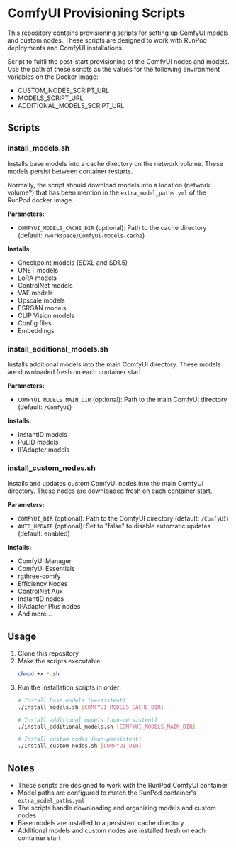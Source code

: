 # ComfyUI Provisioning Scripts

This repository contains provisioning scripts for setting up ComfyUI models and custom nodes. These scripts are designed to work with RunPod deployments and ComfyUI installations.

Script to fulfil the post-start provisioning of the ComfyUI nodes and models. Use the path of these scripts as the values for the following environment variables on the Docker image:

* CUSTOM_NODES_SCRIPT_URL
* MODELS_SCRIPT_URL
* ADDITIONAL_MODELS_SCRIPT_URL

## Scripts

### install_models.sh
Installs base models into a cache directory on the network volume. These models persist between container restarts.

Normally, the script should download models into a location (network volume?) that has been mention in the `extra_model_paths.yml` of the RunPod docker image.

**Parameters:**
- `COMFYUI_MODELS_CACHE_DIR` (optional): Path to the cache directory (default: `/workspace/ComfyUI-models-cache`)

**Installs:**
- Checkpoint models (SDXL and SD1.5)
- UNET models
- LoRA models
- ControlNet models
- VAE models
- Upscale models
- ESRGAN models
- CLIP Vision models
- Config files
- Embeddings

### install_additional_models.sh
Installs additional models into the main ComfyUI directory. These models are downloaded fresh on each container start.

**Parameters:**
- `COMFYUI_MODELS_MAIN_DIR` (optional): Path to the main ComfyUI directory (default: `/ComfyUI`)

**Installs:**
- InstantID models
- PuLID models
- IPAdapter models

### install_custom_nodes.sh
Installs and updates custom ComfyUI nodes into the main ComfyUI directory. These nodes are downloaded fresh on each container start.

**Parameters:**
- `COMFYUI_DIR` (optional): Path to the ComfyUI directory (default: `/ComfyUI`)
- `AUTO_UPDATE` (optional): Set to "false" to disable automatic updates (default: enabled)

**Installs:**
- ComfyUI Manager
- ComfyUI Essentials
- rgthree-comfy
- Efficiency Nodes
- ControlNet Aux
- InstantID nodes
- IPAdapter Plus nodes
- And more...

## Usage

1. Clone this repository
2. Make the scripts executable:
   ```bash
   chmod +x *.sh
   ```
3. Run the installation scripts in order:
   ```bash
   # Install base models (persistent)
   ./install_models.sh [COMFYUI_MODELS_CACHE_DIR]
   
   # Install additional models (non-persistent)
   ./install_additional_models.sh [COMFYUI_MODELS_MAIN_DIR]
   
   # Install custom nodes (non-persistent)
   ./install_custom_nodes.sh [COMFYUI_DIR]
   ```

## Notes

- These scripts are designed to work with the RunPod ComfyUI container
- Model paths are configured to match the RunPod container's `extra_model_paths.yml`
- The scripts handle downloading and organizing models and custom nodes
- Base models are installed to a persistent cache directory
- Additional models and custom nodes are installed fresh on each container start